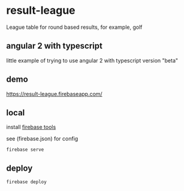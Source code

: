 # result-league

League table for round based results, for example, golf

## angular 2 with typescript

little example of trying to use angular 2 with typescript version "beta"

## demo

https://result-league.firebaseapp.com/

## local

install [firebase tools](https://www.firebase.com/docs/hosting/command-line-tool.html)

see (firebase.json) for config

`firebase serve`

## deploy

`firebase deploy`
